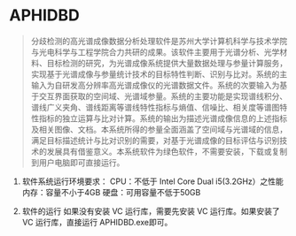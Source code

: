 # APHIDBD

> 分歧检测的高光谱成像数据分析处理软件是苏州大学计算机科学与技术学院与光电科学与工程学院合力共研的成果。该软件主要用于光谱分析、光学材料、目标检测的研究，为光谱成像系统提供大量数据处理与参量计算服务，实现基于光谱成像与参量统计技术的目标特性判断、识别与比对。系统的主输入为自研发高分辨率高光谱成像仪的光谱数据文件。系统的次要输入为基于交互界面获取的空间域、光谱域参量。系统的主要功能是实现谱线积分、谱线广义夹角、谱线距离等谱线特性指标与熵值、信噪比、相关度等谱图特性指标的独立运算与比对计算。系统的输出为描述光谱成像信息的上述指标及相关图像、文档。本系统所得的参量全面涵盖了空间域与光谱域的信息，满足目标描述统计与比对识别的需要，对基于光谱成像的目标评估与识别技术的发展具有借鉴意义。本系统软件为绿色软件，不需要安装，下载或复制到用户电脑即可直接运行。

1. 软件系统运行环境要求：
CPU：不低于 Intel Core Dual i5(3.2GHz）之性能
内存：容量不小于4GB
硬盘：可用容量不低于50GB

2. 软件的运行
如果没有安装 VC 运行库，需要先安装 VC 运行库。如果安装了 VC 运行库，直接运行 APHIDBD.exe即可。
